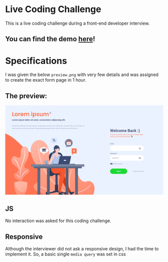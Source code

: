 # Live Coding Challenge

This is a live coding challenge during a front-end
developer interview.

## You can find the demo <a href="https://amazing-newton-f3df80.netlify.app/">here</a>!

# Specifications

I was given the below `preview.png` with very few
details and was assigned to create the exact form
page in 1 hour.

## The preview:

<img src="assets/preview.png">

## JS

No interaction was asked for this coding challenge.

## Responsive

Although the interviewer did not ask a responsive
design, I had the time to implement it. So, a basic
single `media query` was set in css
